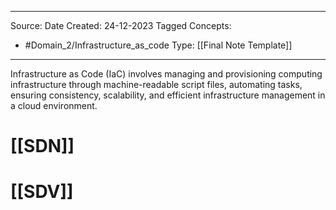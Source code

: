 - - -
Source:
Date Created:  24-12-2023
Tagged Concepts:
- #Domain_2/Infrastructure_as_code 
Type: [[Final Note Template]]
- - - 

Infrastructure as Code (IaC) involves managing and provisioning computing infrastructure through machine-readable script files, automating tasks, ensuring consistency, scalability, and efficient infrastructure management in a cloud environment.

# [[SDN]]
# [[SDV]]